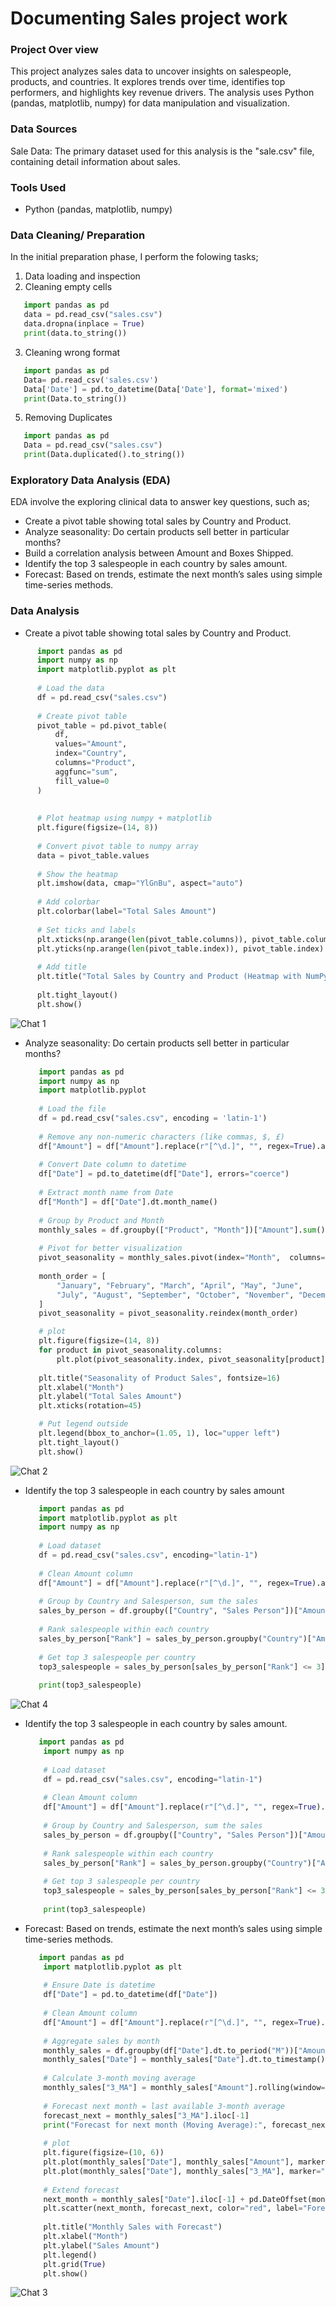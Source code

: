 # Documenting Sales project work

### Project Over view 

This project analyzes sales data to uncover insights on salespeople, products, and countries. It explores trends over time, identifies top performers, and highlights key revenue drivers. The analysis uses Python (pandas, matplotlib, numpy) for data manipulation and visualization.

### Data Sources

Sale Data: The primary dataset used for this analysis is the "sale.csv" file, containing detail information about sales.

### Tools Used

- Python (pandas, matplotlib, numpy)

### Data Cleaning/ Preparation 

In the initial preparation phase, I perform the folowing tasks;
1. Data loading and inspection
2. Cleaning empty cells
```python
   import pandas as pd
   data = pd.read_csv("sales.csv")
   data.dropna(inplace = True)
   print(data.to_string())
```
3. Cleaning wrong format
```python
   import pandas as pd
   Data= pd.read_csv('sales.csv')
   Data['Date'] = pd.to_datetime(Data['Date'], format='mixed')
   print(Data.to_string())
```
5. Removing Duplicates
 ```python
    import pandas as pd
    Data = pd.read_csv("sales.csv")
    print(Data.duplicated().to_string())
 ```
### Exploratory Data Analysis (EDA)
 EDA involve the exploring clinical data to answer key questions, such as;

- Create a pivot table showing total sales by Country and Product.
- Analyze seasonality: Do certain products sell better in particular months?
- Build a correlation analysis between Amount and Boxes Shipped.
- Identify the top 3 salespeople in each country by sales amount.
- Forecast: Based on trends, estimate the next month’s sales using simple time-series methods.

### Data Analysis

- Create a pivot table showing total sales by Country and Product.

```python
      import pandas as pd
      import numpy as np
      import matplotlib.pyplot as plt
      
      # Load the data
      df = pd.read_csv("sales.csv")
      
      # Create pivot table
      pivot_table = pd.pivot_table(
          df,
          values="Amount",
          index="Country",
          columns="Product",
          aggfunc="sum",
          fill_value=0
      )
      
      
      # Plot heatmap using numpy + matplotlib
      plt.figure(figsize=(14, 8))
      
      # Convert pivot table to numpy array
      data = pivot_table.values
      
      # Show the heatmap
      plt.imshow(data, cmap="YlGnBu", aspect="auto")
      
      # Add colorbar
      plt.colorbar(label="Total Sales Amount")
      
      # Set ticks and labels
      plt.xticks(np.arange(len(pivot_table.columns)), pivot_table.columns, rotation=90)
      plt.yticks(np.arange(len(pivot_table.index)), pivot_table.index)
      
      # Add title
      plt.title("Total Sales by Country and Product (Heatmap with NumPy + Matplotlib)", fontsize=14)
      
      plt.tight_layout()
      plt.show()
   ```
![Chat 1](https://github.com/user-attachments/assets/c3950298-5724-4827-9c29-e26cc1c7c13d)


- Analyze seasonality: Do certain products sell better in particular months?

   ```python
      import pandas as pd 
      import numpy as np
      import matplotlib.pyplot 
      
      # Load the file 
      df = pd.read_csv("sales.csv", encoding = 'latin-1')
      
      # Remove any non-numeric characters (like commas, $, £)
      df["Amount"] = df["Amount"].replace(r"[^\d.]", "", regex=True).astype(float)
      
      # Convert Date column to datetime
      df["Date"] = pd.to_datetime(df["Date"], errors="coerce")
      
      # Extract month name from Date
      df["Month"] = df["Date"].dt.month_name()
      
      # Group by Product and Month
      monthly_sales = df.groupby(["Product", "Month"])["Amount"].sum().reset_index()
      
      # Pivot for better visualization
      pivot_seasonality = monthly_sales.pivot(index="Month",  columns="Product",  values="Amount").fillna(0)
      
      month_order = [
          "January", "February", "March", "April", "May", "June",
          "July", "August", "September", "October", "November", "December"
      ]
      pivot_seasonality = pivot_seasonality.reindex(month_order)

      # plot
      plt.figure(figsize=(14, 8))
      for product in pivot_seasonality.columns:
          plt.plot(pivot_seasonality.index, pivot_seasonality[product],marker ="o" label=product)
      
      plt.title("Seasonality of Product Sales", fontsize=16)
      plt.xlabel("Month")
      plt.ylabel("Total Sales Amount")
      plt.xticks(rotation=45)

      # Put legend outside
      plt.legend(bbox_to_anchor=(1.05, 1), loc="upper left")  
      plt.tight_layout()
      plt.show()
   ```
![Chat 2](https://github.com/user-attachments/assets/f27da1d1-8f3f-4e3e-8a9b-beb1f5acac54)

- Identify the top 3 salespeople in each country by sales amount
   ```python
      import pandas as pd
      import matplotlib.pyplot as plt
      import numpy as np
      
      # Load dataset
      df = pd.read_csv("sales.csv", encoding="latin-1")
      
      # Clean Amount column
      df["Amount"] = df["Amount"].replace(r"[^\d.]", "", regex=True).astype(float) 
      
      # Group by Country and Salesperson, sum the sales
      sales_by_person = df.groupby(["Country", "Sales Person"])["Amount"].sum().reset_index()
      
      # Rank salespeople within each country
      sales_by_person["Rank"] = sales_by_person.groupby("Country")["Amount"].rank(method="first", ascending=False)
      
      # Get top 3 salespeople per country
      top3_salespeople = sales_by_person[sales_by_person["Rank"] <= 3].sort_values(["Country", "Rank"])
      
      print(top3_salespeople)
   ```
![Chat 4](https://github.com/user-attachments/assets/7665b490-08dc-4b31-aa9c-a3d74bd5cc0d)

- Identify the top 3 salespeople in each country by sales amount.

  ```python
     import pandas as pd
      import numpy as np
      
      # Load dataset
      df = pd.read_csv("sales.csv", encoding="latin-1")
      
      # Clean Amount column
      df["Amount"] = df["Amount"].replace(r"[^\d.]", "", regex=True).astype(float) 
      
      # Group by Country and Salesperson, sum the sales
      sales_by_person = df.groupby(["Country", "Sales Person"])["Amount"].sum().reset_index()
      
      # Rank salespeople within each country
      sales_by_person["Rank"] = sales_by_person.groupby("Country")["Amount"].rank(method="first", ascending=False)
      
      # Get top 3 salespeople per country
      top3_salespeople = sales_by_person[sales_by_person["Rank"] <= 3].sort_values(["Country", "Rank"])
      
      print(top3_salespeople)
   ```  
- Forecast: Based on trends, estimate the next month’s sales using simple time-series methods.
  ```python
     import pandas as pd
      import matplotlib.pyplot as plt
      
      # Ensure Date is datetime
      df["Date"] = pd.to_datetime(df["Date"])
      
      # Clean Amount column
      df["Amount"] = df["Amount"].replace(r"[^\d.]", "", regex=True).astype(float)
      
      # Aggregate sales by month
      monthly_sales = df.groupby(df["Date"].dt.to_period("M"))["Amount"].sum().reset_index()
      monthly_sales["Date"] = monthly_sales["Date"].dt.to_timestamp()
      
      # Calculate 3-month moving average
      monthly_sales["3_MA"] = monthly_sales["Amount"].rolling(window=3).mean()
      
      # Forecast next month = last available 3-month average
      forecast_next = monthly_sales["3_MA"].iloc[-1]
      print("Forecast for next month (Moving Average):", forecast_next)
      
      # plot
      plt.figure(figsize=(10, 6))
      plt.plot(monthly_sales["Date"], monthly_sales["Amount"], marker="o", label="Actual Sales")
      plt.plot(monthly_sales["Date"], monthly_sales["3_MA"], marker="x", linestyle="--", label="3-Month Moving Avg")
      
      # Extend forecast
      next_month = monthly_sales["Date"].iloc[-1] + pd.DateOffset(months=1)
      plt.scatter(next_month, forecast_next, color="red", label="Forecast (Next Month)")
      
      plt.title("Monthly Sales with Forecast")
      plt.xlabel("Month")
      plt.ylabel("Sales Amount")
      plt.legend()
      plt.grid(True)
      plt.show()
  ```
![Chat 3](https://github.com/user-attachments/assets/5e9a98c8-750a-472c-815d-e4a7a8f1ac84)
